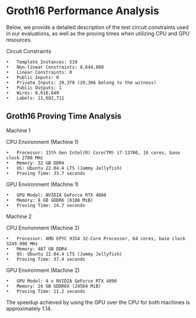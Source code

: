 # Groth16 Performance Analysis
Below, we provide a detailed description of the test circuit constraints used in our evaluations, as well as the proving times when utilizing CPU and GPU resources.

Circuit Constraints

	•	Template Instances: 519
	•	Non-linear Constraints: 8,644,880
	•	Linear Constraints: 0
	•	Public Inputs: 0
	•	Private Inputs: 29,370 (29,366 belong to the witness)
	•	Public Outputs: 1
	•	Wires: 8,616,649
	•	Labels: 11,692,711

## Groth16 Proving Time Analysis
Machine 1

CPU Environment (Machine 1)

	•	Processor: 13th Gen Intel(R) Core(TM) i7-13700, 16 cores, base clock 2700 MHz
	•	Memory: 32 GB DDR4
	•	OS: Ubuntu 22.04.4 LTS (Jammy Jellyfish)
	•	Proving Time: 33.7 seconds

GPU Environment (Machine 1)

	•	GPU Model: NVIDIA GeForce RTX 4060
	•	Memory: 8 GB GDDR6 (8188 MiB)
	•	Proving Time: 14.7 seconds

Machine 2

CPU Environment (Machine 2)

	•	Processor: AMD EPYC 9354 32-Core Processor, 64 cores, base clock 3249.998 MHz
	•	Memory: 487 GB DDR4
	•	OS: Ubuntu 22.04.4 LTS (Jammy Jellyfish)
	•	Proving Time: 37.4 seconds

GPU Environment (Machine 2)

	•	GPU Model: 4 x NVIDIA GeForce RTX 4090
	•	Memory: 24 GB GDDR6X (24564 MiB)
	•	Proving Time: 11.2 seconds

The speedup achieved by using the GPU over the CPU for both machines is approximately 1.14.